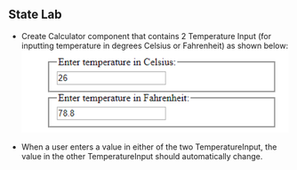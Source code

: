 ## State Lab

* Create Calculator component that contains 2 Temperature Input
(for inputting temperature in degrees Celsius or Fahrenheit) as
shown below:
![1](1.png)

* When a user enters a value in either of the two TemperatureInput, the
value in the other TemperatureInput should automatically change.

